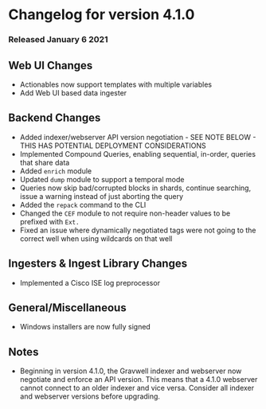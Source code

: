 # Changelog for version 4.1.0

### Released January 6 2021

## Web UI Changes
* Actionables now support templates with multiple variables
* Add Web UI based data ingester

## Backend Changes
* Added indexer/webserver API version negotiation - SEE NOTE BELOW - THIS HAS POTENTIAL DEPLOYMENT CONSIDERATIONS
* Implemented Compound Queries, enabling sequential, in-order, queries that share data
* Added `enrich` module
* Updated `dump` module to support a temporal mode
* Queries now skip bad/corrupted blocks in shards, continue searching, issue a warning instead of just aborting the query
* Added the `repack` command to the CLI
* Changed the `CEF` module to not require non-header values to be prefixed with `Ext.`
* Fixed an issue where dynamically negotiated tags were not going to the correct well when using wildcards on that well

## Ingesters & Ingest Library Changes
* Implemented a Cisco ISE log preprocessor

## General/Miscellaneous
* Windows installers are now fully signed

## Notes
* Beginning in version 4.1.0, the Gravwell indexer and webserver now negotiate and enforce an API version. This means that a 4.1.0 webserver cannot connect to an older indexer and vice versa. Consider all indexer and webserver versions before upgrading.
